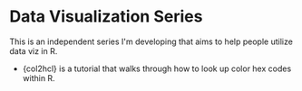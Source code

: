 # Data Visualization Series

This is an independent series I'm developing that aims to help people utilize data viz in R. 

* {col2hcl} is a tutorial that walks through how to look up color hex codes within R. 
